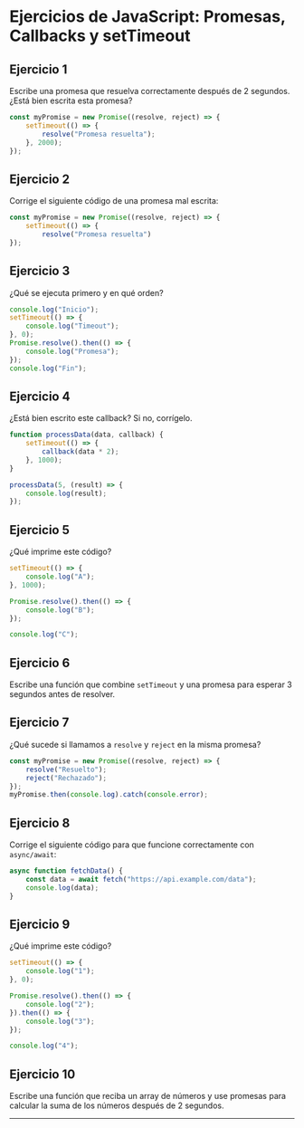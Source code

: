 # Ejercicios de JavaScript: Promesas, Callbacks y setTimeout

## Ejercicio 1
Escribe una promesa que resuelva correctamente después de 2 segundos. ¿Está bien escrita esta promesa?
```javascript
const myPromise = new Promise((resolve, reject) => {
    setTimeout(() => {
        resolve("Promesa resuelta");
    }, 2000);
});
```

## Ejercicio 2
Corrige el siguiente código de una promesa mal escrita:
```javascript
const myPromise = new Promise((resolve, reject) => {
    setTimeout(() => {
        resolve("Promesa resuelta")
});
```

## Ejercicio 3
¿Qué se ejecuta primero y en qué orden?
```javascript
console.log("Inicio");
setTimeout(() => {
    console.log("Timeout");
}, 0);
Promise.resolve().then(() => {
    console.log("Promesa");
});
console.log("Fin");
```

## Ejercicio 4
¿Está bien escrito este callback? Si no, corrígelo.
```javascript
function processData(data, callback) {
    setTimeout(() => {
        callback(data * 2);
    }, 1000);
}

processData(5, (result) => {
    console.log(result);
});
```

## Ejercicio 5
¿Qué imprime este código?
```javascript
setTimeout(() => {
    console.log("A");
}, 1000);

Promise.resolve().then(() => {
    console.log("B");
});

console.log("C");
```

## Ejercicio 6
Escribe una función que combine `setTimeout` y una promesa para esperar 3 segundos antes de resolver.

## Ejercicio 7
¿Qué sucede si llamamos a `resolve` y `reject` en la misma promesa?
```javascript
const myPromise = new Promise((resolve, reject) => {
    resolve("Resuelto");
    reject("Rechazado");
});
myPromise.then(console.log).catch(console.error);
```

## Ejercicio 8
Corrige el siguiente código para que funcione correctamente con `async/await`:
```javascript
async function fetchData() {
    const data = await fetch("https://api.example.com/data");
    console.log(data);
}
```

## Ejercicio 9
¿Qué imprime este código?
```javascript
setTimeout(() => {
    console.log("1");
}, 0);

Promise.resolve().then(() => {
    console.log("2");
}).then(() => {
    console.log("3");
});

console.log("4");
```

## Ejercicio 10
Escribe una función que reciba un array de números y use promesas para calcular la suma de los números después de 2 segundos.

---